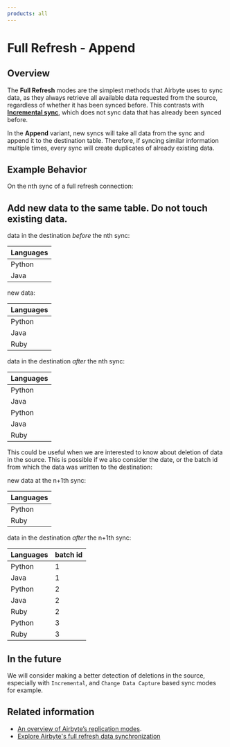 ```yaml
---
products: all
---
```


# Full Refresh - Append

## Overview

The **Full Refresh** modes are the simplest methods that Airbyte uses to sync data, as they always
retrieve all available data requested from the source, regardless of whether it has been synced
before. This contrasts with [**Incremental sync**](./incremental-append.md), which does not sync
data that has already been synced before.

In the **Append** variant, new syncs will take all data from the sync and append it to the
destination table. Therefore, if syncing similar information multiple times, every sync will create
duplicates of already existing data.

## Example Behavior

On the nth sync of a full refresh connection:

## Add new data to the same table. Do not touch existing data.

data in the destination _before_ the nth sync:

| Languages |
| :-------- |
| Python    |
| Java      |

new data:

| Languages |
| :-------- |
| Python    |
| Java      |
| Ruby      |

data in the destination _after_ the nth sync:

| Languages |
| :-------- |
| Python    |
| Java      |
| Python    |
| Java      |
| Ruby      |

This could be useful when we are interested to know about deletion of data in the source. This is
possible if we also consider the date, or the batch id from which the data was written to the
destination:

new data at the n+1th sync:

| Languages |
| :-------- |
| Python    |
| Ruby      |

data in the destination _after_ the n+1th sync:

| Languages | batch id |
| :-------- | :------- |
| Python    | 1        |
| Java      | 1        |
| Python    | 2        |
| Java      | 2        |
| Ruby      | 2        |
| Python    | 3        |
| Ruby      | 3        |

## In the future

We will consider making a better detection of deletions in the source, especially with
`Incremental`, and `Change Data Capture` based sync modes for example.

## Related information

- [An overview of Airbyte’s replication modes](https://airbyte.com/blog/understanding-data-replication-modes).
- [Explore Airbyte's full refresh data synchronization](https://airbyte.com/tutorials/full-data-synchronization)
